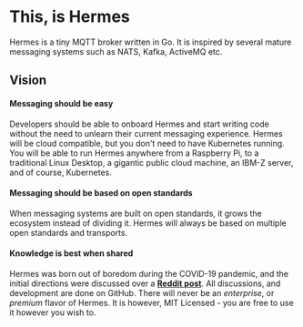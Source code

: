 # This, is Hermes

Hermes is a tiny MQTT broker written in Go. 
It is inspired by several mature messaging systems such as NATS, Kafka, ActiveMQ etc.

## Vision

#### Messaging should be easy
Developers should be able to onboard Hermes and start writing code without the 
need to unlearn their current messaging experience. 
Hermes will be cloud compatible, but you don't need to have Kubernetes running. 
You will be able to run Hermes anywhere from a Raspberry Pi, to a traditional Linux Desktop, 
a gigantic public cloud machine, an IBM-Z server, and of course, Kubernetes. 

#### Messaging should be based on open standards
When messaging systems are built on open standards, it grows the ecosystem instead of dividing it. Hermes will always be based on multiple open standards and transports.


#### Knowledge is best when shared
Hermes was born out of boredom during the COVID-19 pandemic, and the initial directions were discussed over a [**Reddit post**](https://www.reddit.com/r/golang/comments/kisutt/tiny_message_broker_written_in_go_nothing_serious).
All discussions, and development are done on GitHub. There will never be an *enterprise*, or *premium* flavor of Hermes. 
It is however, MIT Licensed - you are free to use it however you wish to.
